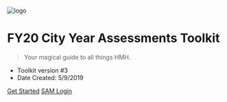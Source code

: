 <!-- _coverpage.md -->

![logo](/_images/logo-cy-white.png ':size=140x120')

# FY20 City Year Assessments Toolkit

> Your magical guide to all things HMH.

- Toolkit version #3
- Date Created: 5/9/2019

[Get Started](README.md)
[SAM Login](https://h100002412.education.scholastic.com/ScholasticCentral)
